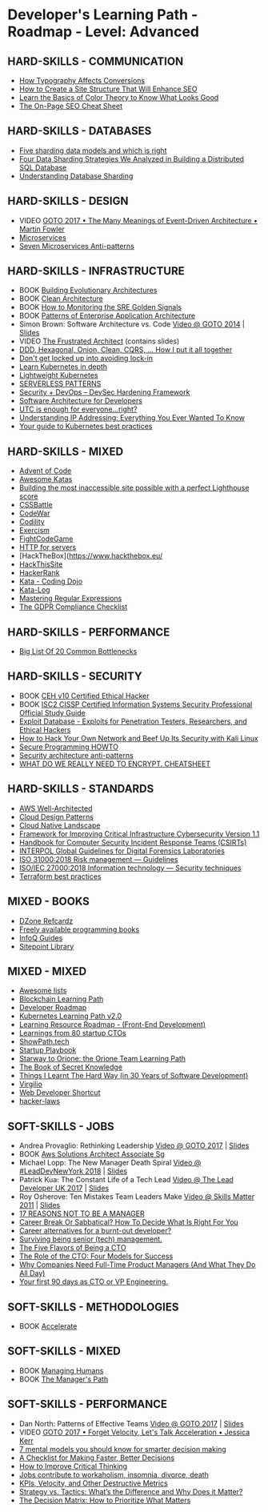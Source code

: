 # Developer's Learning Path - Roadmap - Level: Advanced

## HARD-SKILLS - COMMUNICATION
 - [How Typography Affects Conversions](https://neilpatel.com/blog/how-typography-affects-conversions/)
 - [How to Create a Site Structure That Will Enhance SEO](https://neilpatel.com/blog/site-structure-enhance-seo/) 
 - [Learn the Basics of Color Theory to Know What Looks Good](https://lifehacker.com/learn-the-basics-of-color-theory-to-know-what-looks-goo-1608972072)
 - [The On-Page SEO Cheat Sheet](https://neilpatel.com/2015/07/07/the-on-page-seo-cheat-sheet/)

## HARD-SKILLS - DATABASES
 - [Five sharding data models and which is right](https://www.citusdata.com/blog/2017/08/28/five-data-models-for-sharding/)
 - [Four Data Sharding Strategies We Analyzed in Building a Distributed SQL Database](https://blog.yugabyte.com/four-data-sharding-strategies-we-analyzed-in-building-a-distributed-sql-database/)
 - [Understanding Database Sharding](https://www.digitalocean.com/community/tutorials/understanding-database-sharding)

## HARD-SKILLS - DESIGN
 - VIDEO [GOTO 2017 • The Many Meanings of Event-Driven Architecture • Martin Fowler](https://www.youtube.com/watch?v=STKCRSUsyP0)
 - [Microservices](https://martinfowler.com/articles/microservices.html)
 - [Seven Microservices Anti-patterns](https://www.infoq.com/articles/seven-uservices-antipatterns/)

## HARD-SKILLS - INFRASTRUCTURE
 - BOOK [Building Evolutionary Architectures](https://www.amazon.com/Building-Evolutionary-Architectures-Support-Constant/dp/1491986360)
 - BOOK [Clean Architecture](https://www.amazon.com/Clean-Architecture-Craftsmans-Software-Structure/dp/0134494164)
 - BOOK [How to Monitoring the SRE Golden Signals](https://www.slideshare.net/OpsStack/how-to-monitoring-the-sre-golden-signals-ebook/)
 - BOOK [Patterns of Enterprise Application Architecture](https://www.amazon.com/Patterns-Enterprise-Application-Architecture-Martin/dp/0321127420)
 - Simon Brown: Software Architecture vs. Code [Video @ GOTO 2014](https://www.youtube.com/watch?v=GAFZcYlO5S0) | [Slides](http://gotocon.com/dl/goto-amsterdam-2014/slides/SimonBrown_SoftwareArchitectureVsCode.pdf)
 - VIDEO [The Frustrated Architect](https://www.infoq.com/presentations/The-Frustrated-Architect/) (contains slides)
 - [DDD, Hexagonal, Onion, Clean, CQRS, … How I put it all together](https://herbertograca.com/2017/11/16/explicit-architecture-01-ddd-hexagonal-onion-clean-cqrs-how-i-put-it-all-together/)
 - [Don't get locked up into avoiding lock-in](https://martinfowler.com/articles/oss-lockin.html)
 - [Learn Kubernetes in depth](https://learnk8s.io/)
 - [Lightweight Kubernetes](https://k3s.io/)
 - [SERVERLESS PATTERNS](https://serverlesspatterns.io/)
 - [Security + DevOps – DevSec Hardening Framework](https://dev-sec.io/)
 - [Software Architecture for Developers](https://softwarearchitecturefordevelopers.com/)
 - [UTC is enough for everyone...right?](https://zachholman.com/talk/utc-is-enough-for-everyone-right)
 - [Understanding IP Addressing: Everything You Ever Wanted To Know](http://pages.di.unipi.it/ricci/501302.pdf)
 - [Your guide to Kubernetes best practices](https://cloud.google.com/blog/products/containers-kubernetes/your-guide-kubernetes-best-practices)

## HARD-SKILLS - MIXED
 - [Advent of Code](https://adventofcode.com/)
 - [Awesome Katas](https://github.com/gamontal/awesome-katas)
 - [Building the most inaccessible site possible with a perfect Lighthouse score](https://www.matuzo.at/blog/building-the-most-inaccessible-site-possible-with-a-perfect-lighthouse-score/)
 - [CSSBattle](https://cssbattle.dev/)
 - [CodeWar](https://www.codewars.com/)
 - [Codility](https://app.codility.com/programmers/)
 - [Exercism](https://exercism.io/)
 - [FightCodeGame](http://beta.fightcodegame.com/)
 - [HTTP for servers](http://www.and.org/texts/server-http)
 - [HackTheBox](https://www.hackthebox.eu/
 - [HackThisSite](https://www.hackthissite.org/)
 - [HackerRank](https://www.hackerrank.com/)
 - [Kata - Coding Dojo](http://codingdojo.org/kata/)
 - [Kata-Log](https://kata-log.rocks/)
 - [Mastering Regular Expressions](https://www.amazon.com/Mastering-Regular-Expressions-Jeffrey-Friedl/dp/0596528124)
 - [The GDPR Compliance Checklist](https://gdprchecklist.io/)

## HARD-SKILLS - PERFORMANCE
 - [Big List Of 20 Common Bottlenecks](http://highscalability.com/blog/2012/5/16/big-list-of-20-common-bottlenecks.html)

## HARD-SKILLS - SECURITY
 - BOOK [CEH v10 Certified Ethical Hacker](https://www.amazon.com/Certified-Ethical-Hacker-Study-Guide/dp/1119533198)
 - BOOK [ISC2 CISSP Certified Information Systems Security Professional Official Study Guide](https://www.amazon.com/Certified-Information-Security-Professional-Official/dp/1119523265)
 - [Exploit Database - Exploits for Penetration Testers, Researchers, and Ethical Hackers](https://www.exploit-db.com/)
 - [How to Hack Your Own Network and Beef Up Its Security with Kali Linux](https://lifehacker.com/how-to-hack-your-own-network-and-beef-up-its-security-w-1649785071)
 - [Secure Programming HOWTO](https://dwheeler.com/secure-programs/Secure-Programs-HOWTO.html)
 - [Security architecture anti-patterns](https://www.ncsc.gov.uk/whitepaper/security-architecture-anti-patterns)
 - [WHAT DO WE REALLY NEED TO ENCRYPT. CHEATSHEET](https://www.cossacklabs.com/blog/what-we-need-to-encrypt-cheatsheet.html)

## HARD-SKILLS - STANDARDS
 - [AWS Well-Architected](https://aws.amazon.com/architecture/well-architected/)
 - [Cloud Design Patterns](https://docs.microsoft.com/en-us/azure/architecture/patterns/)
 - [Cloud Native Landscape](https://github.com/cncf/landscape)
 - [Framework for Improving Critical Infrastructure Cybersecurity Version 1.1](https://www.nist.gov/publications/framework-improving-critical-infrastructure-cybersecurity-version-11)
 - [Handbook for Computer Security Incident Response Teams (CSIRTs)](https://resources.sei.cmu.edu/library/asset-view.cfm?assetid=6305)
 - [INTERPOL Global Guidelines for Digital Forensics Laboratories](https://www.interpol.int/content/download/13501/file/INTERPOL_DFL_GlobalGuidelinesDigitalForensicsLaboratory.pdf)
 - [ISO 31000:2018 Risk management — Guidelines](https://www.iso.org/standard/65694.html)
 - [ISO/IEC 27000:2018 Information technology — Security techniques](https://www.iso.org/standard/73906.html)
 - [Terraform best practices](https://www.terraform-best-practices.com/)

## MIXED - BOOKS
 - [DZone Refcardz](https://dzone.com/refcardz)
 - [Freely available programming books](https://github.com/EbookFoundation/free-programming-books)
 - [InfoQ Guides](https://www.infoq.com/minibooks)
 - [Sitepoint Library](https://www.sitepoint.com/premium/library/)

## MIXED - MIXED
 - [Awesome lists](https://github.com/sindresorhus/awesome)
 - [Blockchain Learning Path](https://github.com/protofire/blockchain-learning-path)
 - [Developer Roadmap](https://github.com/luuductrung1234/dev-roadmap)
 - [Kubernetes Learning Path v2.0](https://azure.microsoft.com/en-us/resources/kubernetes-learning-path/)
 - [Learning Resource Roadmap - (Front-End Development)](https://github.com/devcenter-square/Learning-Resource-Path-Front-End)
 - [Learnings from 80 startup CTOs](https://medium.com/@fesja/learnings-from-80-startup-ctos-88ddb5f9c024)
 - [ShowPath.tech](https://github.com/PJijin/Show-Path)
 - [Startup Playbook](https://playbook.samaltman.com/)
 - [Starway to Orione: the Orione Team Learning Path](https://github.com/xpeppers/starway-to-orione)
 - [The Book of Secret Knowledge](https://github.com/trimstray/the-book-of-secret-knowledge)
 - [Things I Learnt The Hard Way (in 30 Years of Software Development)](https://blog.juliobiason.me/thoughts/things-i-learnt-the-hard-way/)
 - [Virgilio](https://github.com/virgili0/Virgilio)
 - [Web Developer Shortcut](https://github.com/rkukuh/web-developer-shortcut)
 - [hacker-laws](https://github.com/dwmkerr/hacker-laws)

## SOFT-SKILLS - JOBS
 - Andrea Provaglio: Rethinking Leadership [Video @ GOTO 2017](https://www.youtube.com/watch?v=A04Pu5LlzHw) | [Slides](https://files.gotocon.com/uploads/slides/conference_7/273/original/GOTO%20Berlin%20-%20Rethinking%20Leadership-2.pdf)
 - BOOK [Aws Solutions Architect Associate Sg](https://www.amazon.com/AWS-Certified-Solutions-Architect-Official/dp/1119138558)
 - Michael Lopp: The New Manager Death Spiral [Video @ #LeadDevNewYork 2018](https://www.youtube.com/watch?v=pAbU3WJ-NBw) | [Slides](https://speakerdeck.com/calibrate/9-new-manager-death-spiral)
 - Patrick Kua: The Constant Life of a Tech Lead [Video @ The Lead Developer UK 2017](https://www.youtube.com/watch?v=9jd_vpcLK50) | [Slides](https://www.slideshare.net/patkua/constant-life-of-a-tech-lead)
 - Roy Osherove: Ten Mistakes Team Leaders Make [Video @ Skills Matter 2011](https://www.youtube.com/watch?v=qhjXc6niO3k) | [Slides](https://www.slideshare.net/royosherove/ten-mistakes-software-team-leaders-make-by-roy-osherove-5whyscom)
 - [17 REASONS NOT TO BE A MANAGER](https://charity.wtf/2019/09/08/reasons-not-to-be-a-manager/)
 - [Career Break Or Sabbatical? How To Decide What Is Right For You](https://www.careershifters.org/expert-advice/career-break-or-sabbatical-how-to-decide-what-is-right-for-you)
 - [Career alternatives for a burnt-out developer?](https://ask.metafilter.com/124950/Career-alternatives-for-a-burntout-developer)
 - [Surviving being senior (tech) management.](https://medium.com/@kellan/surviving-being-senior-tech-management-aa6654efd027)
 - [The Five Flavors of Being a CTO](https://www.linkedin.com/pulse/five-flavors-being-cto-matt-tucker/)
 - [The Role of the CTO: Four Models for Success](http://www.brixtonspa.com/Career/The_Role_of_the_CTO_4Models.pdf)
 - [Why Companies Need Full-Time Product Managers (And What They Do All Day)](https://www.smashingmagazine.com/2014/09/why-companies-need-full-time-product-managers/)
 - [Your first 90 days as CTO or VP Engineering.](https://lethain.com/first-ninety-days-cto-vpe/)

## SOFT-SKILLS - METHODOLOGIES
 - BOOK [Accelerate](https://www.amazon.com/Accelerate-Building-Performing-Technology-Organizations/dp/1942788339)

## SOFT-SKILLS - MIXED
 - BOOK [Managing Humans](https://www.amazon.com/Managing-Humans-Humorous-Software-Engineering/dp/1484221575)
 - BOOK [The Manager's Path](https://www.amazon.com/Managers-Path-Leaders-Navigating-Growth/dp/1491973897)

## SOFT-SKILLS - PERFORMANCE
 - Dan North: Patterns of Effective Teams [Video @ GOTO 2017](https://www.youtube.com/watch?v=lvs7VEsQzKY) | [Slides](https://files.gotocon.com/uploads/slides/conference_3/62/original/Patterns_of_Effective_Teams%20PDF.pdf)
 - VIDEO [GOTO 2017 • Forget Velocity, Let's Talk Acceleration • Jessica Kerr](https://www.youtube.com/watch?v=Lbcyyu8XB_Y)
 - [7 mental models you should know for smarter decision making](https://thenextweb.com/lifehacks/2016/08/01/989517/)
 - [A Checklist for Making Faster, Better Decisions](https://hbr.org/2016/03/a-checklist-for-making-faster-better-decisions)
 - [How to Improve Critical Thinking](https://www.scotthyoung.com/blog/2019/03/07/improve-critical-thinking/)
 - [Jobs contribute to workaholism, insomnia, divorce, death](https://www.businessinsider.com/disturbing-facts-about-your-job-2011-2)
 - [KPIs, Velocity, and Other Destructive Metrics](https://holub.com/kpis-velocity-and-other-destructive-metrics/)
 - [Strategy vs. Tactics: What’s the Difference and Why Does it Matter?](https://fs.blog/2018/08/strategy-vs-tactics/)
 - [The Decision Matrix: How to Prioritize What Matters](https://fs.blog/2018/09/decision-matrix/)
